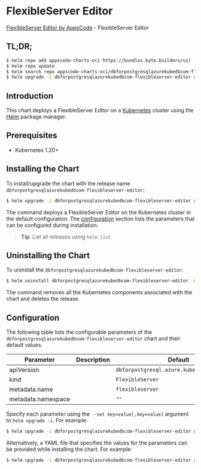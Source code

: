 # FlexibleServer Editor

[FlexibleServer Editor by AppsCode](https://byte.builders) - FlexibleServer Editor

## TL;DR;

```bash
$ helm repo add appscode-charts-oci https://bundles.byte.builders/ui/
$ helm repo update
$ helm search repo appscode-charts-oci/dbforpostgresqlazurekubedbcom-flexibleserver-editor --version=v0.4.18
$ helm upgrade -i dbforpostgresqlazurekubedbcom-flexibleserver-editor appscode-charts-oci/dbforpostgresqlazurekubedbcom-flexibleserver-editor -n default --create-namespace --version=v0.4.18
```

## Introduction

This chart deploys a FlexibleServer Editor on a [Kubernetes](http://kubernetes.io) cluster using the [Helm](https://helm.sh) package manager.

## Prerequisites

- Kubernetes 1.20+

## Installing the Chart

To install/upgrade the chart with the release name `dbforpostgresqlazurekubedbcom-flexibleserver-editor`:

```bash
$ helm upgrade -i dbforpostgresqlazurekubedbcom-flexibleserver-editor appscode-charts-oci/dbforpostgresqlazurekubedbcom-flexibleserver-editor -n default --create-namespace --version=v0.4.18
```

The command deploys a FlexibleServer Editor on the Kubernetes cluster in the default configuration. The [configuration](#configuration) section lists the parameters that can be configured during installation.

> **Tip**: List all releases using `helm list`

## Uninstalling the Chart

To uninstall the `dbforpostgresqlazurekubedbcom-flexibleserver-editor`:

```bash
$ helm uninstall dbforpostgresqlazurekubedbcom-flexibleserver-editor -n default
```

The command removes all the Kubernetes components associated with the chart and deletes the release.

## Configuration

The following table lists the configurable parameters of the `dbforpostgresqlazurekubedbcom-flexibleserver-editor` chart and their default values.

|     Parameter      | Description |                        Default                         |
|--------------------|-------------|--------------------------------------------------------|
| apiVersion         |             | <code>dbforpostgresql.azure.kubedb.com/v1alpha1</code> |
| kind               |             | <code>FlexibleServer</code>                            |
| metadata.name      |             | <code>flexibleserver</code>                            |
| metadata.namespace |             | <code>""</code>                                        |


Specify each parameter using the `--set key=value[,key=value]` argument to `helm upgrade -i`. For example:

```bash
$ helm upgrade -i dbforpostgresqlazurekubedbcom-flexibleserver-editor appscode-charts-oci/dbforpostgresqlazurekubedbcom-flexibleserver-editor -n default --create-namespace --version=v0.4.18 --set apiVersion=dbforpostgresql.azure.kubedb.com/v1alpha1
```

Alternatively, a YAML file that specifies the values for the parameters can be provided while
installing the chart. For example:

```bash
$ helm upgrade -i dbforpostgresqlazurekubedbcom-flexibleserver-editor appscode-charts-oci/dbforpostgresqlazurekubedbcom-flexibleserver-editor -n default --create-namespace --version=v0.4.18 --values values.yaml
```

